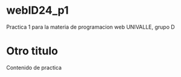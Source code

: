 # webID24_p1
Practica 1 para la materia de programacion web UNIVALLE, grupo D

# Otro titulo
Contenido de practica

